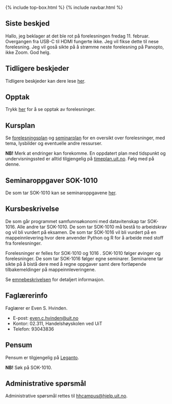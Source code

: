 {% include top-box.html %} <!-- Kode for å inkludere boksen på toppen av siden. Se _config.yml for å gjøre endringer. -->
{% include navbar.html %} <!-- Kode for navigasjonsmeny. Se navbar.html for å gjøre endringer. -->
<!-- Gjør endringer under her -->

## Siste beskjed

Hallo, jeg beklager at det ble rot på forelesningen fredag 11. februar. Overgangen fra USB-C til HDMI fungerte ikke. Jeg vil fikse dette til nese forelesning. Jeg vil goså sikte på å strømme neste forelesning på Panopto, ikke Zoom. God helg. 

## Tidligere beskjeder

Tidligere beskjeder kan dere lese [her](beskjeder.md).

## Opptak

Trykk [her](video.md) for å se opptak av forelesninger. 

## Kursplan

Se [forelesningsplan](forelesningsplan.md) og [seminarplan](seminarplan.md) for en oversikt over forelesninger, med tema, lysbilder og eventuelle andre ressurser. 

**NB!** Merk at endringer kan forekomme. En oppdatert plan med tidspunkt og undervisningssted er alltid tilgjengelig på [timeplan.uit.no](timeplan.uit.no). Følg med på denne.   

## Seminaroppgaver SOK-1010

De som tar SOK-1010 kan se seminaroppgavene [her](seminaroppgaver.md).

## Kursbeskrivelse
De som går programmet samfunnsøkonomi med datavitenskap tar SOK-1016. Alle andre tar SOK-1010. De som tar SOK-1010 må bestå to arbeidskrav og vil bli vurdert på eksamen. De som tar SOK-1016 vil bli vurdert på en mappeinnlevering hvor dere anvender Python og R for å arbeide med stoff fra forelesninger. 

Forelesninger er felles for SOK-1010 og 1016 . SOK-1010 følger øvinger og forelesninger. De som tar SOK-1016 følger egne seminarer. Seminarene tar sikte på å bistå dere med å regne oppgaver samt dere fortløpende tilbakemeldinger på mappeinnleveringene.  

Se [emnebeskrivelsen](https://uit.no/utdanning/emner/emne/743171/sok-1016) for detaljert informasjon. 

## Faglærerinfo

Faglærer er Even S. Hvinden. 

- E-post: [even.c.hvinden@uit.no](mailto:even.c.hvinden@uit.no)
- Kontor: 02.311, Handelshøyskolen ved UiT
- Telefon: 93043836

## Pensum

Pensum er tilgjengelig på [Leganto](https://bibsys-c.alma.exlibrisgroup.com/leganto/readinglist/searchlists). 

**NB!** Søk på SOK-1010. 

## Administrative spørsmål

Administrative spørsmål rettes til [hhcampus@hjelp.uit.no](mailto:hhcampus@hjelp.uit.no). 

